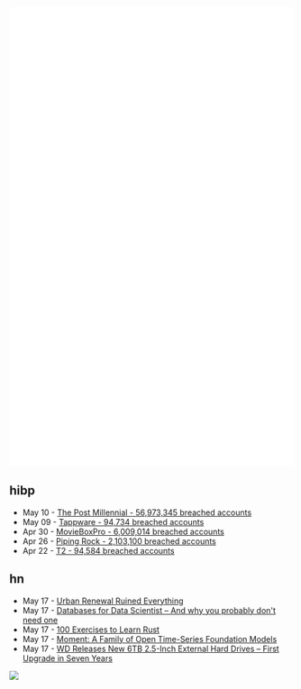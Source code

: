 ![Metrics](https://raw.githubusercontent.com/phixion/phixion/master/metrics.svg)

## hibp

<!--
for https://github.com/phixion/phixion/blob/main/.github/workflows/feeds.yml
-->
<!--START_SECTION:haveibeenpwnd-->
- May 10 - [The Post Millennial - 56,973,345 breached accounts](https://haveibeenpwned.com/PwnedWebsites#ThePostMillennial)
- May 09 - [Tappware - 94,734 breached accounts](https://haveibeenpwned.com/PwnedWebsites#Tappware)
- Apr 30 - [MovieBoxPro - 6,009,014 breached accounts](https://haveibeenpwned.com/PwnedWebsites#MovieBoxPro)
- Apr 26 - [Piping Rock - 2,103,100 breached accounts](https://haveibeenpwned.com/PwnedWebsites#PipingRock)
- Apr 22 - [T2 - 94,584 breached accounts](https://haveibeenpwned.com/PwnedWebsites#T2)
<!--END_SECTION:haveibeenpwnd-->

## hn

<!--
for https://github.com/phixion/phixion/blob/main/.github/workflows/feeds.yml
-->
<!--START_SECTION:hn-->
- May 17 - [Urban Renewal Ruined Everything](https://darrellowens.substack.com/p/how-urban-renewal-ruined-everything)
- May 17 - [Databases for Data Scientist – And why you probably don't need one](https://josiahparry.com/posts/2024-05-16-databases-for-ds)
- May 17 - [100 Exercises to Learn Rust](https://rust-exercises.com/)
- May 17 - [Moment: A Family of Open Time-Series Foundation Models](https://arxiv.org/abs/2402.03885)
- May 17 - [WD Releases New 6TB 2.5-Inch External Hard Drives – First Upgrade in Seven Years](https://www.anandtech.com/show/21400/not-dead-yet-wd-intros-6tb-25-inch-external-hard-drives)
<!--END_SECTION:hn-->

<!--
for https://yhype.me
-->
![](https://hit.yhype.me/github/profile?user_id=13013670)
